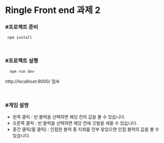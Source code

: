 # Ringle Front end 과제 2

### #프로젝트 준비

```
 npm install
```

</br>

### #프로젝트 실행

```
  npm run dev
```

http://localhost:9000/ 접속

</br>

### #게임 설명

-   왼쪽 클릭 : 빈 블럭을 선택하면 해당 칸의 값을 볼 수 있습니다.
-   오른쪽 클릭 : 빈 블럭을 선택하면 해당 칸에 깃발을 세울 수 있습니다.
-   중간 클릭(휠 클릭) : 인접한 블럭 중 지뢰를 전부 찾았으면 인접 블럭의 값을 볼 수 있습니다.
